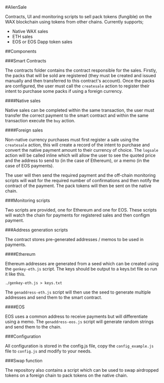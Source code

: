 #AlienSale

Contracts, UI and monitoring scripts to sell pack tokens (fungible) on the WAX blockchain 
using tokens from other chains.  Currently supports;

- Native WAX sales
- ETH sales
- EOS or EOS Dapp token sales

##Components

###Smart Contracts

The contracts folder contains the contract responsible for the sales.  Firstly, the packs
that will be sold are registered (they must be created and issued manually and then 
transferred to this contract's account).  Once the packs are configured, the user must 
call the `createsale` action to register their intent to purchase some packs if using a 
foreign currency.

####Native sales

Native sales can be completed within the same transaction, the user must transfer the 
correct payment to the smart contract and within the same transaction execute the `buy`
action.

####Foreign sales

Non-native currency purchases must first register a sale using the `createsale` action, 
this will create a record of the intent to purchase and convert the native payment amount
to their currency of choice.  The `logsale` action will be called inline which will
allow the user to see the quoted price and the address to send to (in the case of 
Ethereum), or a memo (in the case of EOS payments).

The user will then send the required payment and the off-chain monitoring scripts will 
wait for the required number of confirmations and then notify the contract of the payment.
The pack tokens will then be sent on the native chain.

###Monitoring scripts

Two scripts are provided, one for Ethereum and one for EOS.  These scripts will watch
the chain for payments for registered sales and then configm payment.

###Address generation scripts

The contract stores pre-generated addresses / memos to be used in payments.

####Ethereum

Ethereum addresses are generated from a seed which can be created using the `genkey-eth.js`
script.  The keys should be output to a keys.txt file so run it like this.

`./genkey-eth.js > keys.txt`

The `genaddress-eth.js` script will then use the seed to generate multiple addresses
and send them to the smart contract.

####EOS

EOS uses a common address to receive payments but will differentiate using a memo.
The `genaddress-eos.js` script will generate random strings and send them to the chain.


###Configuration

All configuration is stored in the config.js file, copy the `config_example.js` file to
`config.js` and modify to your needs.

###Swap function

The repository also contains a script which can be used to swap airdropped tokens on a foreign 
chain to pack tokens on the native chain.
